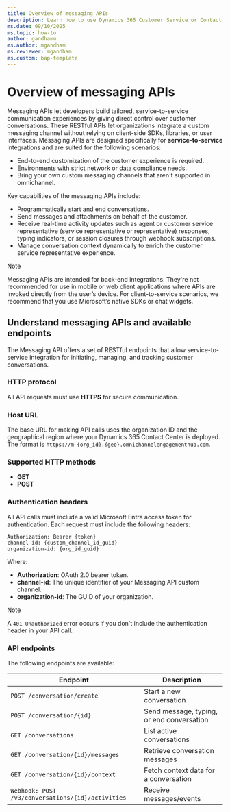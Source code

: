 ```yaml
---
title: Overview of messaging APIs
description: Learn how to use Dynamics 365 Customer Service or Contact Center messaging APIs to build custom service-to-service communication experiences with RESTful endpoints.
ms.date: 09/10/2025
ms.topic: how-to
author: gandhamm
ms.author: mgandham
ms.reviewer: mgandham
ms.custom: bap-template
---
```



# Overview of messaging APIs

Messaging APIs let developers build tailored, service-to-service communication experiences by giving direct control over customer conversations. These RESTful APIs let organizations integrate a custom messaging channel without relying on client-side SDKs, libraries, or user interfaces. 
Messaging APIs are designed specifically for **service-to-service** integrations and are suited for the following scenarios:

- End-to-end customization of the customer experience is required.
- Environments with strict network or data compliance needs.
- Bring your own custom messaging channels that aren't supported in omnichannel.

Key capabilities of the messaging APIs include:

- Programmatically start and end conversations.
- Send messages and attachments on behalf of the customer.
- Receive real-time activity updates such as agent or customer service representative (service representative or representative) responses, typing indicators, or session closures through webhook subscriptions.
- Manage conversation context dynamically to enrich the customer service representative experience.

> [!NOTE] 
> Messaging APIs are intended for back-end integrations. They're not recommended for use in mobile or web client applications where APIs are invoked directly from the user’s device. For client-to-service scenarios, we recommend that you use Microsoft’s native SDKs or chat widgets.

## Understand messaging APIs and available endpoints

The Messaging API offers a set of RESTful endpoints that allow service-to-service integration for initiating, managing, and tracking customer conversations. 

### HTTP protocol

All API requests must use **HTTPS** for secure communication. 

### Host URL

The base URL for making API calls uses the organization ID and the geographical region where your Dynamics 365 Contact Center is deployed. The format is `https://m-{org_id}.{geo}.omnichannelengagementhub.com`.



### Supported HTTP methods

- **GET**
- **POST**

### Authentication headers

All API calls must include a valid Microsoft Entra access token for authentication. Each request must include the following headers:

```http
Authorization: Bearer {token}
channel-id: {custom_channel_id_guid}
organization-id: {org_id_guid}
```

Where:

- **Authorization**: OAuth 2.0 bearer token.
- **channel-id**: The unique identifier of your Messaging API custom channel.
- **organization-id**: The GUID of your organization.


> [!NOTE] 
> A `401 Unauthorized` error occurs if you don't include the authentication header in your API call.

### API endpoints

The following endpoints are available:

| **Endpoint**                                      | **Description**                           |
| ------------------------------------------------- | ----------------------------------------- |
| `POST /conversation/create`                       | Start a new conversation                  |
| `POST /conversation/{id}`                         | Send message, typing, or end conversation |
| `GET /conversations`                              | List active conversations                 |
| `GET /conversation/{id}/messages`                 | Retrieve conversation messages            |
| `GET /conversation/{id}/context`                  | Fetch context data for a conversation     |
| `Webhook: POST /v3/conversations/{id}/activities` | Receive messages/events             |
